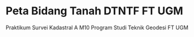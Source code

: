 # Peta Bidang Tanah DTNTF FT UGM
Praktikum Survei Kadastral A M10
Program Studi Teknik Geodesi
FT
UGM
